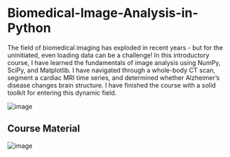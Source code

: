 # Biomedical-Image-Analysis-in-Python
The field of biomedical imaging has exploded in recent years - but for the uninitiated, even loading data can be a challenge! In this introductory course, I have learned the fundamentals of image analysis using NumPy, SciPy, and Matplotlib. I have navigated through a whole-body CT scan, segment a cardiac MRI time series, and determined whether Alzheimer’s disease changes brain structure. I have finished the course with a solid toolkit for entering this dynamic field.

![image](https://github.com/sondosaabed/Biomedical-Image-Analysis-in-Python/assets/65151701/9798dfc0-d77e-4022-aba6-ada86072d620)

## Course Material 
![image](https://github.com/sondosaabed/Biomedical-Image-Analysis-in-Python/assets/65151701/1c021b48-92dd-411d-a053-b8b95e76a680)
